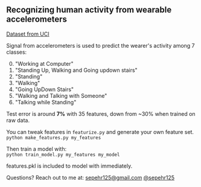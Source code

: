## Recognizing human activity from wearable accelerometers
[Dataset from UCI](http://archive.ics.uci.edu/ml/datasets/Activity+Recognition+from+Single+Chest-Mounted+Accelerometer)   

Signal from accelerometers is used to predict the wearer's activity among 7 classes:  

0. "Working at Computer"
0. "Standing Up, Walking and Going updown stairs"
0. "Standing"
0. "Walking"
0. "Going UpDown Stairs"
0. "Walking and Talking with Someone"
0. "Talking while Standing"        

Test error is around **7%** with 35 features, down from ~30% when trained on raw data.

You can tweak features in `featurize.py` and generate your own feature set.  
`python make_features.py my_features`  

Then train a model with:  
`python train_model.py my_features my_model`  

features.pkl is included to model with immediately.

Questions? Reach out to me at:
[sepehr125@gmail.com](mailto:sepehr125@gmail.com)
[@sepehr125](htpps://twitter.com/sepehr125)